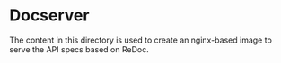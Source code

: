 # Docserver

The content in this directory is used to create an nginx-based image to serve the API specs based on ReDoc.
